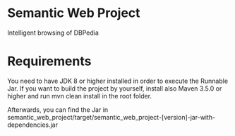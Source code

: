 # Semantic Web Project
Intelligent browsing of DBPedia

# Requirements
You need to have JDK 8 or higher installed in order to execute the Runnable Jar. 
If you want to build the project by yourself, install also Maven 3.5.0 or higher and run mvn clean install in the root folder. 

Afterwards, you can find the Jar in semantic_web_project/target/semantic_web_project-[version]-jar-with-dependencies.jar
